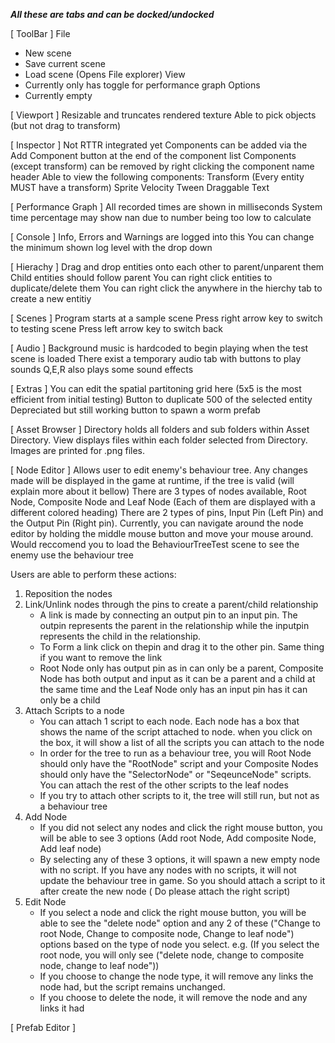 ***All these are tabs and can be docked/undocked***

[ ToolBar ]
File
  - New scene
  - Save current scene
  - Load scene (Opens File explorer)
View
  - Currently only has toggle for performance graph
Options
  - Currently empty

[ Viewport ]
Resizable and truncates rendered texture
Able to pick objects (but not drag to transform)

[ Inspector ]
Not RTTR integrated yet
Components can be added via the Add Component button at the end of the component list
Components (except transform) can be removed by right clicking the component name header
Able to view the following components:
Transform (Every entity MUST have a transform)
Sprite
Velocity
Tween
Draggable
Text

[ Performance Graph ]
All recorded times are shown in milliseconds
System time percentage may show nan due to number being too low to calculate

[ Console ]
Info, Errors and Warnings are logged into this
You can change the minimum shown log level with the drop down

[ Hierachy ]
Drag and drop entities onto each other to parent/unparent them
Child entities should follow parent
You can right click entities to duplicate/delete them
You can right click the anywhere in the hierchy tab to create a new entitiy

[ Scenes ]
Program starts at a sample scene
Press right arrow key to switch to testing scene
Press left arrow key to switch back

[ Audio ]
Background music is hardcoded to begin playing when the test scene is loaded
There exist a temporary audio tab with buttons to play sounds
Q,E,R also plays some sound effects

[ Extras ]
You can edit the spatial partitoning grid here (5x5 is the most efficient from initial testing)
Button to duplicate 500 of the selected entity
Depreciated but still working button to spawn a worm prefab

[ Asset Browser ]
Directory holds all folders and sub folders within Asset Directory.
View displays files within each folder selected from Directory. Images are printed for .png files.

[ Node Editor ]
Allows user to edit enemy's behaviour tree. Any changes made will be displayed in the game at runtime, if the tree is valid (will explain more about it bellow)
There are 3 types of nodes available, Root Node, Composite Node and Leaf Node (Each of them are displayed with a different colored heading)
There are 2 types of pins, Input Pin (Left Pin) and the Output Pin (Right pin). 
Currently, you can navigate around the node editor by holding the middle mouse button and move your mouse around.
Would reccomend you to load the BehaviourTreeTest scene to see the enemy use the behaviour tree

Users are able to perform these actions:
1. Reposition the nodes
2. Link/Unlink nodes through the pins to create a parent/child relationship
   - A link is made by connecting an output pin to an input pin. The outpin represents the parent in the relationship while the inputpin represents the child in the relationship. 
   - To Form a link click on thepin and drag it to the other pin. Same thing if you want to remove the link
   - Root Node only has output pin as in can only be a parent, Composite Node has both output and input as it can be a parent and a child at the same time and the Leaf Node only has an input pin has it can only be a 
     child
3. Attach Scripts to a node
   - You can attach 1 script to each node. Each node has a box that shows the name of the script attached to node. when you click on the box, it will show a list of all the scripts you can attach to the node
   - In order for the tree to run as a behaviour tree, you will Root Node should only have the "RootNode" script and your Composite Nodes should only have the "SelectorNode" or "SeqeunceNode" scripts. You can attach 
      the rest of the other scripts to the leaf nodes
   - If you try to attach other scripts to it, the tree will still run, but not as a behaviour tree
4. Add Node
   - If you did not select any nodes and click the right mouse button, you will be able to see 3 options (Add root Node, Add composite Node, Add leaf node)
   - By selecting any of these 3 options, it will spawn a new empty node with no script. If you have any nodes with no scripts, it will not update the behaviour tree in game. So you should attach a script to it 
     after create the new node ( Do please attach the right script)
5. Edit Node
   - If you select a node and click the right mouse button, you will be able to see the "delete node" option and any 2 of these ("Change to root Node, Change to composite node, Change to leaf node") options based on 
     the type of node you select. e.g. (If you select the root node, you will only see ("delete node, change to composite node, change to leaf node"))
   - If you choose to change the node type, it will remove any links the node had, but the script remains unchanged.
   - If you choose to delete the node, it will remove the node and any links it had


[ Prefab Editor ]